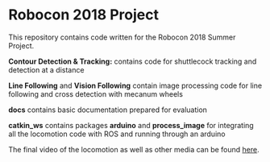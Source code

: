 # Robocon 2018 Project

This repository contains code written for the Robocon 2018 Summer Project.

**Contour Detection & Tracking:** contains code for shuttlecock tracking and detection at a distance

**Line Following** and **Vision Following** contain image processing code for line following and cross detection with mecanum wheels

**docs** contains basic documentation prepared for evaluation

**catkin_ws** contains packages **arduino** and **process_image** for integrating all the locomotion code with ROS and running through an arduino

The final video of the locomotion as well as other media can be found [here](https://drive.google.com/drive/folders/1CRXh1zki6imr3ClmzyIX0pU5SN2seaxP).
